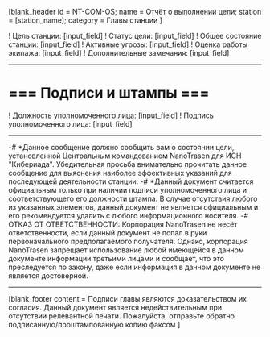 [blank_header
id = NT-COM-OS;
name = Отчёт о выполнении цели;
station = [station_name];
category = Главы станции
]

! Цель станции: [input_field]
! Статус цели: [input_field]
! Общее состояние станции: [input_field]
! Активные угрозы: [input_field]
! Оценка работы экипажа: [input_field]
! Дополнительные замечания: [input_field]

---

# === Подписи и штампы ===

! Должность уполномоченного лица: [input_field]
! Подпись уполномоченного лица: [input_field]

---

-# *Данное сообщение должно сообщить вам о состоянии цели, установленной Центральным командованием NanoTrasen для ИСН "Кибериада". Убедительная просьба внимательно прочитать данное сообщение для выяснения наиболее эффективных указаний для последующей деятельности станции.
-# *Данный документ считается официальным только при наличии подписи уполномоченного лица и соответствующего его должности штампа. В случае отсутствия любого из указанных элементов, данный документ не является официальным и его рекомендуется удалить с любого информационного носителя.
-# ОТКАЗ ОТ ОТВЕТСТВЕННОСТИ: Корпорация NanoTrasen не несёт ответственности, если данный документ не попал в руки первоначального предполагаемого получателя.
Однако, корпорация NanoTrasen запрещает использование любой имеющейся в данном документе информации третьими лицами и сообщает, что это преследуется по закону, даже если информация в данном документе не является достоверной.

---

[blank_footer
content = Подписи главы являются доказательством их согласия.
Данный документ является недействительным при отсутствии релевантной печати.
Пожалуйста, отправьте обратно подписанную/проштампованную копию факсом
]
